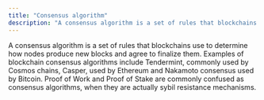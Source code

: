 ```yaml
---
title: "Consensus algorithm"
description: "A consensus algorithm is a set of rules that blockchains use to determine how nodes produce new blocks and agree to finalize them."
---
```


A consensus algorithm is a set of rules that blockchains use to determine how nodes produce new blocks and agree to finalize them. Examples of blockchain consensus algorithms include Tendermint, commonly used by Cosmos chains, Casper, used by Ethereum and Nakamoto consensus used by Bitcoin. Proof of Work and Proof of Stake are commonly confused as consensus algorithms, when they are actually sybil resistance mechanisms.
